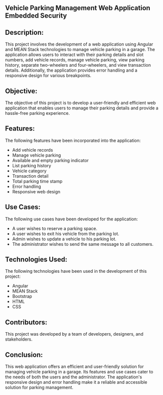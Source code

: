 ## Vehicle Parking Management Web Application Embedded Security

## Description:
This project involves the development of a web application using Angular and MEAN Stack technologies to manage vehicle parking in a garage. The application allows users to interact with their parking details and slot numbers, add vehicle records, manage vehicle parking, view parking history, separate two-wheelers and four-wheelers, and view transaction details. Additionally, the application provides error handling and a responsive design for various breakpoints.

## Objective:
The objective of this project is to develop a user-friendly and efficient web application that enables users to manage their parking details and provide a hassle-free parking experience.

## Features:
The following features have been incorporated into the application:

- Add vehicle records
- Manage vehicle parking
- Available and empty parking indicator
- List parking history
- Vehicle category
- Transaction detail
- Total parking time stamp
- Error handling
- Responsive web design

## Use Cases:
The following use cases have been developed for the application:

- A user wishes to reserve a parking space.
- A user wishes to exit his vehicle from the parking lot.
- Admin wishes to update a vehicle to his parking lot.
- The administrator wishes to send the same message to all customers.

## Technologies Used:
The following technologies have been used in the development of this project:

- Angular
- MEAN Stack
- Bootstrap
- HTML
- CSS

## Contributors:
This project was developed by a team of developers, designers, and stakeholders.

## Conclusion:
This web application offers an efficient and user-friendly solution for managing vehicle parking in a garage. Its features and use cases cater to the needs of both the users and the administrator. The application's responsive design and error handling make it a reliable and accessible solution for parking management.
